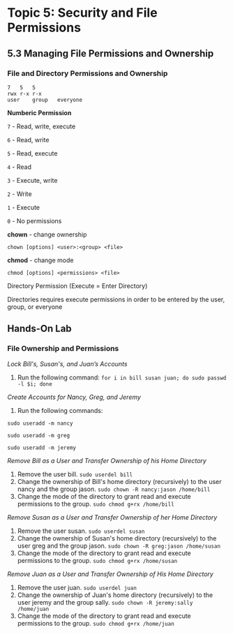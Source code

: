# Topic 5: Security and File Permissions

## 5.3 Managing File Permissions and Ownership

### File and Directory Permissions and Ownership

	7	5	5
	rwx	r-x	r-x
	user    group   everyone

**Numberic Permission**

`7` - Read, write, execute

`6` - Read, write

`5` - Read, execute

`4` - Read

`3` - Execute, write

`2` - Write

`1` - Execute

`0` - No permissions

**chown** - change ownership
			
`chown [options] <user>:<group> <file>`

**chmod** - change mode

`chmod [options] <permissions> <file>`

Directory Permission (Execute = Enter Directory)

Directories requires execute permissions in order to be entered by the user, group, or everyone

## Hands-On Lab

### File Ownership and Permissions

*Lock Bill's, Susan's, and Juan’s Accounts*
1. Run the following command:
		`for i in bill susan juan; do sudo passwd -l $i; done`

*Create Accounts for Nancy, Greg, and Jeremy*
1. Run the following commands:

`sudo useradd -m nancy`

`sudo useradd -m greg`

`sudo useradd -m jeremy`

*Remove Bill as a User and Transfer Ownership of his Home Directory*
1. Remove the user bill.
		`sudo userdel bill`
2. Change the ownership of Bill's home directory (recursively) to the user nancy and the group jason.
		`sudo chown -R nancy:jason /home/bill`
3. Change the mode of the directory to grant read and execute permissions to the group.
		`sudo chmod g+rx /home/bill`

*Remove Susan as a User and Transfer Ownership of her Home Directory*
1. Remove the user susan.
		`sudo userdel susan`
2. Change the ownership of Susan's home directory (recursively) to the user greg and the group jason.
		`sudo chown -R greg:jason /home/susan`
3. Change the mode of the directory to grant read and execute permissions to the group.
		`sudo chmod g+rx /home/susan`

*Remove Juan as a User and Transfer Ownership of His Home Directory*
1. Remove the user juan.
		`sudo userdel juan`
2. Change the ownership of Juan's home directory (recursively) to the user jeremy and the group sally.
		`sudo chown -R jeremy:sally /home/juan`
3. Change the mode of the directory to grant read and execute permissions to the group.
		`sudo chmod g+rx /home/juan`
